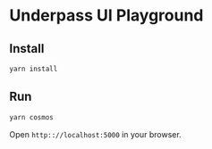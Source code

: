 # Underpass UI Playground

## Install

```sh
yarn install
```

## Run

```sh
yarn cosmos
```

Open `http:://localhost:5000` in your browser.
